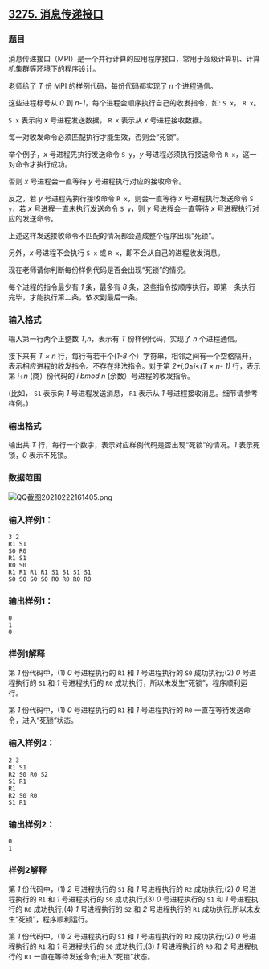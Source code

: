 ## [3275. 消息传递接口](https://www.acwing.com/problem/content/3278/)

### 题目

消息传递接口（MPI）是一个并行计算的应用程序接口，常用于超级计算机、计算机集群等环境下的程序设计。

老师给了 *T* 份 MPI 的样例代码，每份代码都实现了 *n* 个进程通信。

这些进程标号从 *0* 到 *n-1*，每个进程会顺序执行自己的收发指令，如: `S x`， `R x`。

`S x` 表示向 *x* 号进程发送数据， `R x` 表示从 *x* 号进程接收数据。

每一对收发命令必须匹配执行才能生效，否则会“死锁”。

举个例子，*x* 号进程先执行发送命令 `S y`，*y* 号进程必须执行接送命令 `R x`，这一对命令才执行成功。

否则 *x* 号进程会一直等待 *y* 号进程执行对应的接收命令。

反之，若 *y* 号进程先执行接收命令 `R x`，则会一直等待 *x* 号进程执行发送命令 `S y`，若 *x* 号进程一直未执行发送命令 `S y`，则 *y* 号进程会一直等待 *x* 号进程执行对应的发送命令。

上述这样发送接收命令不匹配的情况都会造成整个程序出现“死锁”。

另外，*x* 号进程不会执行 `S x` 或 `R x`，即不会从自己的进程收发消息。

现在老师请你判断每份样例代码是否会出现“死锁”的情况。

每个进程的指令最少有 *1* 条，最多有 *8* 条，这些指令按顺序执行，即第一条执行完毕，才能执行第二条，依次到最后一条。

### 输入格式

输入第一行两个正整数 *T,n*，表示有 *T* 份样例代码，实现了 *n* 个进程通信。

接下来有 *T × n* 行，每行有若干个(*1-8* 个）字符串，相邻之间有一个空格隔开，表示相应进程的收发指令。不存在非法指令。对于第 *2+i,0≤i<(T × n- 1)* 行，表示第 *i÷n* (商）份代码的 *i bmod n* (余数）号进程的收发指令。

(比如， `S1` 表示向 *1* 号进程发送消息， `R1` 表示从 *1* 号进程接收消息。细节请参考样例。)

### 输出格式

输出共 *T* 行，每行一个数字，表示对应样例代码是否出现“死锁”的情况。*1* 表示死锁，*0* 表示不死锁。

### 数据范围

 ![QQ截图20210222161405.png](https://cdn.acwing.com/media/article/image/2021/02/22/19_f2ddd6ad74-QQ截图20210222161405.png)

### 输入样例1：

```
3 2
R1 S1
S0 R0
R1 S1
R0 S0
R1 R1 R1 R1 S1 S1 S1 S1
S0 S0 S0 S0 R0 R0 R0 R0
```

### 输出样例1：

```
0
1
0
```

### 样例1解释

第 *1* 份代码中，(1) *0* 号进程执行的 `R1` 和 *1* 号进程执行的 `S0` 成功执行;(2) *0* 号进程执行的 `S1` 和 *1* 号进程执行的 `R0` 成功执行，所以未发生“死锁”，程序顺利运行。

第 *1* 份代码中，(1) *0* 号进程执行的 `R1` 和 *1* 号进程执行的 `R0` 一直在等待发送命令，进入“死锁”状态。

### 输入样例2：

```
2 3
R1 S1
R2 S0 R0 S2
S1 R1
R1
R2 S0 R0
S1 R1
```

### 输出样例2：

```
0
1
```

### 样例2解释

第 *1* 份代码中，(1) *2* 号进程执行的 `S1` 和 *1* 号进程执行的 `R2` 成功执行;(2) *0* 号进程执行的 `R1` 和 *1* 号进程执行的 `S0` 成功执行;(3) *0* 号进程执行的 `S1` 和 *1* 号进程执行的 `R0` 成功执行;(4) *1* 号进程执行的 `S2` 和 *2* 号进程执行的 `R1` 成功执行;所以未发生“死锁”，程序顺利运行。

第 *1* 份代码中，(1) *2* 号进程执行的 `S1` 和 *1* 号进程执行的 `R2` 成功执行;(2) *0* 号进程执行的 `R1` 和 *1* 号进程执行的 `S0` 成功执行;(3) *1* 号进程执行的 `R0` 和 *2* 号进程执行的 `R1` 一直在等待发送命令;进入“死锁”状态。
